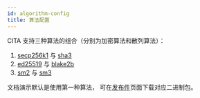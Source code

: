 ```yaml
---
id: algorithm-config
title: 算法配置
---
```


CITA 支持三种算法的组合（分别为加密算法和散列算法）：

1. [secp256k1](https://en.bitcoin.it/wiki/Secp256k1) 与 [sha3](https://en.wikipedia.org/wiki/SHA-3)
2. [ed25519](https://ed25519.cr.yp.to/) 与 [blake2b](https://en.wikipedia.org/wiki/BLAKE_(hash_function))
3. [sm2](https://zh.wikipedia.org/wiki/SM2) 与 [sm3](https://zh.wikipedia.org/wiki/SM3)

文档演示默认是使用第一种算法， 可在[发布件](https://github.com/citahub/cita/releases)页面下载对应二进制包。